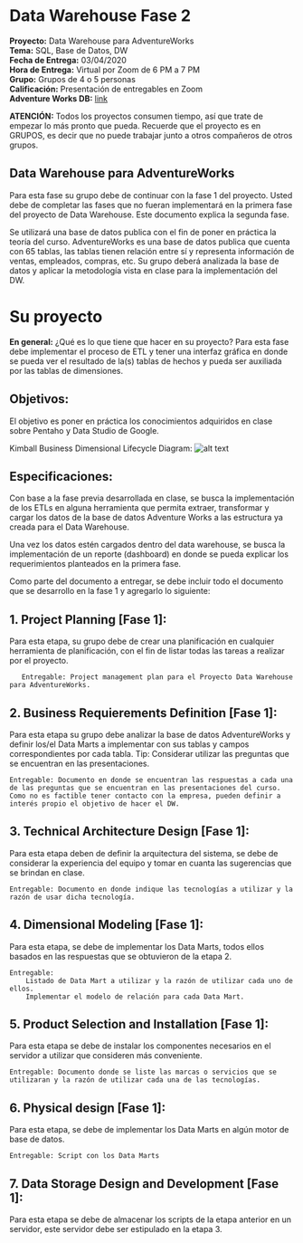 # Data Warehouse Fase 2

**Proyecto:** Data Warehouse para AdventureWorks\
**Tema:** SQL, Base de Datos, DW\
**Fecha de Entrega:** 03/04/2020\
**Hora de Entrega:** Virtual por Zoom de 6 PM a 7 PM\
**Grupo:** Grupos de 4 o 5 personas\
**Calificación:** Presentación de entregables en Zoom\
**Adventure Works DB:** [link](https://github.com/Microsoft/sql-server-samples/releases/download/adventureworks/AdventureWorks2017.bak)



**ATENCIÓN:** Todos los proyectos consumen tiempo, así que trate de empezar lo más pronto que pueda. Recuerde que el proyecto es en GRUPOS, es decir que no puede trabajar junto a otros compañeros de otros grupos.

## Data Warehouse para AdventureWorks
Para esta fase su grupo debe de continuar con la fase 1 del proyecto. Usted debe de completar las fases que no fueran implementará en la primera fase del proyecto de Data Warehouse. Este documento explica la segunda fase. 

Se utilizará una base de datos publica con el fin de poner en práctica la teoría del curso. AdventureWorks es una base de datos publica que cuenta con 65 tablas, las tablas tienen relación entre sí y representa información de ventas, empleados, compras, etc. Su grupo deberá analizada la base de datos y aplicar la metodología vista en clase para la implementación del DW. 

# Su proyecto
**En general:** ¿Qué es lo que tiene que hacer en su proyecto? Para esta fase debe implementar el proceso de ETL y tener una interfaz gráfica en donde se pueda ver el resultado de la(s) tablas de hechos y pueda ser auxiliada por las tablas de dimensiones. 

## Objetivos:
El objetivo es poner en práctica los conocimientos adquiridos en clase sobre Pentaho y Data Studio de Google.  

Kimball Business Dimensional Lifecycle Diagram: 
![alt text](https://www.kimballgroup.com/wp-content/uploads/2012/06/kimball-core-concepts-021.png "Diagram 1")


## Especificaciones:
Con base a la fase previa desarrollada en clase, se busca la implementación de los ETLs en alguna herramienta que permita extraer, transformar y cargar los datos de la base de datos Adventure Works a las estructura ya creada para el Data Warehouse. 

Una vez los datos estén cargados dentro del data warehouse, se busca la implementación de un reporte (dashboard) en donde se pueda explicar los requerimientos planteados en la primera fase. 

Como parte del documento a entregar, se debe incluir todo el documento que se desarrollo en la fase 1 y agregarlo lo siguiente:

## 1. Project Planning [Fase 1]:
Para esta etapa, su grupo debe de crear una planificación en cualquier herramienta de planificación, con el fin de listar todas las tareas a realizar por el proyecto. 
       
       Entregable: Project management plan para el Proyecto Data Warehouse para AdventureWorks.

## 2. Business Requierements Definition [Fase 1]:
Para esta etapa su grupo debe analizar la base de datos AdventureWorks y definir los/el Data Marts a implementar con sus tablas y campos correspondientes por cada tabla. 
Tip: Considerar utilizar las preguntas que se encuentran en las presentaciones. 

    Entregable: Documento en donde se encuentran las respuestas a cada una de las preguntas que se encuentran en las presentaciones del curso. Como no es factible tener contacto con la empresa, pueden definir a interés propio el objetivo de hacer el DW.

## 3. Technical Architecture Design [Fase 1]:
Para esta etapa deben de definir la arquitectura del sistema, se debe de considerar la experiencia del equipo y tomar en cuanta las sugerencias que se brindan en clase. 

    Entregable: Documento en donde indique las tecnologías a utilizar y la razón de usar dicha tecnología. 

## 4. Dimensional Modeling [Fase 1]:
Para esta etapa, se debe de implementar los Data Marts, todos ellos basados en las respuestas que se obtuvieron de la etapa 2.

    Entregable: 
        Listado de Data Mart a utilizar y la razón de utilizar cada uno de ellos. 
        Implementar el modelo de relación para cada Data Mart.


## 5. Product Selection and Installation [Fase 1]:
Para esta etapa se debe de instalar los componentes necesarios en el servidor a utilizar que consideren más conveniente. 

    Entregable: Documento donde se liste las marcas o servicios que se utilizaran y la razón de utilizar cada una de las tecnologías. 

## 6. Physical design [Fase 1]:
Para esta etapa, se debe de implementar los Data Marts en algún motor de base de datos.

    Entregable: Script con los Data Marts 

## 7. Data Storage Design and Development [Fase 1]:
Para esta etapa se debe de almacenar los scripts de la etapa anterior en un servidor, este servidor debe ser estipulado en la etapa 3.
